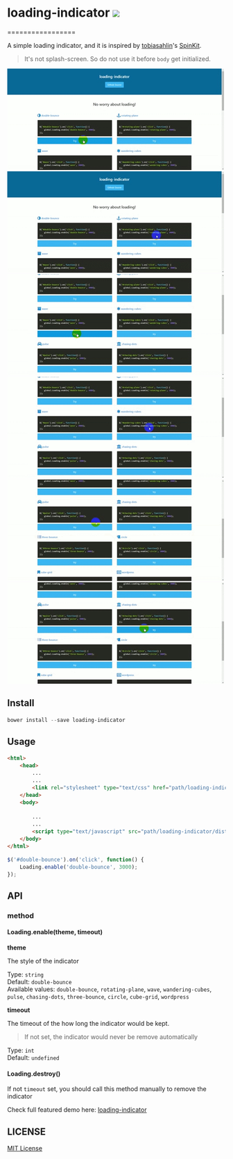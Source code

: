 # loading-indicator ![](http://img.shields.io/badge/bower_module-v1.0.3-green.svg) #
=================

A simple loading indicator, and it is inspired by [tobiasahlin](https://github.com/tobiasahlin)'s [SpinKit](https://github.com/tobiasahlin/SpinKit).

> It's not splash-screen. So do not use it before `body` get initialized.


![](./docs/img/01.gif)
![](./docs/img/02.gif)
![](./docs/img/03.gif)
![](./docs/img/04.gif)
![](./docs/img/05.gif)
![](./docs/img/06.gif)

## Install ##

```powershell
bower install --save loading-indicator
```

## Usage ##

```html
<html>
    <head>
        ...
        ...
        <link rel="stylesheet" type="text/css" href="path/loading-indicator/dist/loading.css">
    </head>
    <body>
        
        ...
        ...
        <script type="text/javascript" src="path/loading-indicator/dist/loading.min.js"></script>
    </body>
</html>

```

```javascript
$('#double-bounce').on('click', function() {
    Loading.enable('double-bounce', 3000);
});
```

## API ##

### method ###

#### Loading.enable(theme, timeout) ####

**theme**

The style of the indicator

Type: `string`  
Default: `double-bounce`  
Available values: `double-bounce`, `rotating-plane`, `wave`, `wandering-cubes`, `pulse`, `chasing-dots`, `three-bounce`, `circle`, `cube-grid`, `wordpress`

**timeout**

The timeout of the how long the indicator would be kept.

> If not set, the indicator would never be remove automatically

Type: `int`  
Default: `undefined`


#### Loading.destroy() ####

If not `timeout` set, you should call this method manually to remove the indicator

Check full featured demo here: [loading-indicator](http://leftstick.github.io/loading-indicator/)
  

## LICENSE ##

[MIT License](https://raw.githubusercontent.com/leftstick/loading-indicator/master/LICENSE)